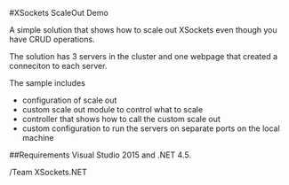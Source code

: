 #XSockets ScaleOut Demo

A simple solution that shows how to scale out XSockets even though you have CRUD operations.

The solution has 3 servers in the cluster and one webpage that created a conneciton to each server. 

The sample includes

- configuration of scale out
- custom scale out module to control what to scale
- controller that shows how to call the custom scale out
- custom configuration to run the servers on separate ports on the local machine

##Requirements
Visual Studio 2015 and .NET 4.5.

/Team XSockets.NET




